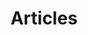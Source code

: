 ---
layout: page-index
permalink: /articles/index.html
title: Articles
tagline: A List of Posts
tags: [blog, graphic design]
---